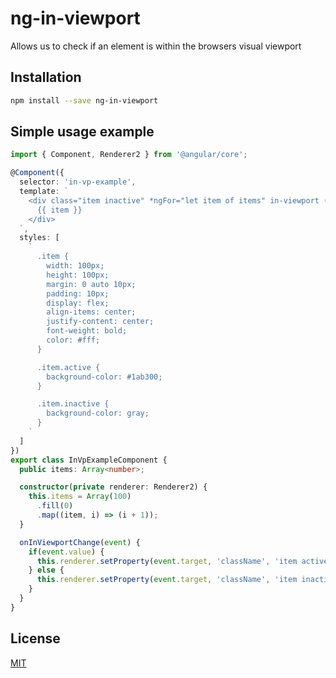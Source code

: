 # ng-in-viewport
Allows us to check if an element is within the browsers visual viewport

## Installation
```sh
npm install --save ng-in-viewport
```

## Simple usage example
```typescript
import { Component, Renderer2 } from '@angular/core';

@Component({
  selector: 'in-vp-example',
  template: `
    <div class="item inactive" *ngFor="let item of items" in-viewport (inViewport)="onInViewportChange($event)">
      {{ item }}
    </div>
  `,
  styles: [
    `
      .item {
        width: 100px;
        height: 100px;
        margin: 0 auto 10px;
        padding: 10px;
        display: flex;
        align-items: center;
        justify-content: center;
        font-weight: bold;
        color: #fff;
      }

      .item.active {
        background-color: #1ab300;
      }

      .item.inactive {
        background-color: gray;
      }
    `
  ]
})
export class InVpExampleComponent {
  public items: Array<number>;

  constructor(private renderer: Renderer2) {
    this.items = Array(100)
      .fill(0)
      .map((item, i) => (i + 1));
  }

  onInViewportChange(event) {
    if(event.value) {
      this.renderer.setProperty(event.target, 'className', 'item active');
    } else {
      this.renderer.setProperty(event.target, 'className', 'item inactive');
    }
  }
}
```

## License

[MIT](https://github.com/k3nsei/angular2-in-viewport/blob/master/LICENSE)